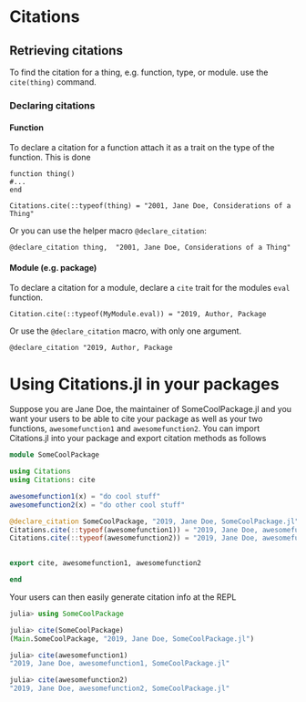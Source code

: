 # Citations
<!--
[![Stable](https://img.shields.io/badge/docs-stable-blue.svg)](https://oxinabox.github.io/Citations.jl/stable)
[![Latest](https://img.shields.io/badge/docs-latest-blue.svg)](https://oxinabox.github.io/Citations.jl/latest)
[![Build Status](https://travis-ci.com/oxinabox/Citations.jl.svg?branch=master)](https://travis-ci.com/oxinabox/Citations.jl)
[![Build Status](https://ci.appveyor.com/api/projects/status/github/oxinabox/Citations.jl?svg=true)](https://ci.appveyor.com/project/oxinabox/Citations-jl)
[![Codecov](https://codecov.io/gh/oxinabox/Citations.jl/branch/master/graph/badge.svg)](https://codecov.io/gh/oxinabox/Citations.jl)
[![Coveralls](https://coveralls.io/repos/github/oxinabox/Citations.jl/badge.svg?branch=master)](https://coveralls.io/github/oxinabox/Citations.jl?branch=master)
-->

## Retrieving citations

To find the citation for a thing, e.g. function, type, or module.
use the `cite(thing)` command.

### Declaring citations

#### Function

To declare a citation for a function attach it as a trait on the type of the function.
This is done
```
function thing()
#...
end

Citations.cite(::typeof(thing) = "2001, Jane Doe, Considerations of a Thing"
```

Or you can use the helper macro `@declare_citation`:

```
@declare_citation thing,  "2001, Jane Doe, Considerations of a Thing"
```

#### Module (e.g. package)
To declare a citation for a module,
declare a `cite` trait for the modules `eval` function.

```
Citation.cite(::typeof(MyModule.eval)) = "2019, Author, Package
```

Or use the `@declare_citation` macro, with only one argument.
```
@declare_citation "2019, Author, Package
```

# Using Citations.jl in your packages
Suppose you are Jane Doe, the maintainer of SomeCoolPackage.jl and you want your users to be able to cite your package as well as your two functions, `awesomefunction1` and `awesomefunction2`. You can import Citations.jl into your package and export  citation methods as follows
```julia
module SomeCoolPackage

using Citations 
using Citations: cite 

awesomefunction1(x) = "do cool stuff"
awesomefunction2(x) = "do other cool stuff"

@declare_citation SomeCoolPackage, "2019, Jane Doe, SomeCoolPackage.jl"
Citations.cite(::typeof(awesomefunction1)) = "2019, Jane Doe, awesomefunction1, SomeCoolPackage.jl"
Citations.cite(::typeof(awesomefunction2)) = "2019, Jane Doe, awesomefunction2, SomeCoolPackage.jl"
               

export cite, awesomefunction1, awesomefunction2

end
```
Your users can then easily generate citation info at the REPL
```julia
julia> using SomeCoolPackage

julia> cite(SomeCoolPackage)
(Main.SomeCoolPackage, "2019, Jane Doe, SomeCoolPackage.jl")

julia> cite(awesomefunction1)
"2019, Jane Doe, awesomefunction1, SomeCoolPackage.jl"

julia> cite(awesomefunction2)
"2019, Jane Doe, awesomefunction2, SomeCoolPackage.jl"
```
